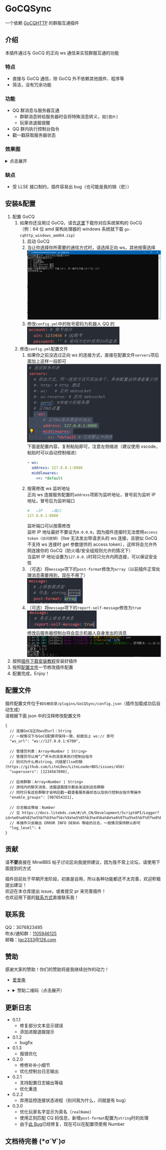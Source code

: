<!-- markdownlint-disable MD031 MD033 -->

# GoCQSync

一个依赖 [GoCQHTTP](https://github.com/Mrs4s/go-cqhttp) 的群服互通插件

## 介绍

本插件通过与 GoCQ 的正向 ws 通信来实现群服互通的功能

### 特点

- 直接与 GoCQ 通信，除 GoCQ 外不依赖其他插件、程序等
- 简洁，没有冗余功能

### 功能

- QQ 群消息与服务器互通
  - 群聊消息转给服务器时会将特殊消息转义，如`[图片]`
  - 玩家进退服提醒
- QQ 群内执行控制台指令
- 戳一戳获取服务器状态

### 效果图

<details>
  <summary>点击展开</summary>

![群聊](readme/4b58ead66f2bfb75.png)
![服务器内](readme/-e0426ee8a4b2559.jpg)

</details>

### 缺点

- 受 LLSE 接口制约，插件容易出 bug（也可能是我的锅（悲））

## 安装&配置

1. 配置 GoCQ
   1. 如果你还没用过 GoCQ，请去[这里](https://github.com/Mrs4s/go-cqhttp/releases)下载你对应系统架构的 GoCQ  
      （例：64 位 amd 架构处理器的 windows 系统就下载 `go-cqhttp_windows_amd64.zip`）
      1. 启动 GoCQ
      2. 当让你选择你所需要的通信方式时，请选择正向 ws，其他按需选择  
         ![示例](readme/112.png)
      3. 修改`config.yml`中的账号密码为机器人 QQ 的  
         ![示例](readme/113.png)
   2. 修改`config.yml`配置文件
      1. 如果你之前没选过正向 ws 的连接方式，直接在配置文件`servers`项后面加上这样一段即可  
         ![示例](readme/121.png)  
         下面是配置内容，复制粘贴即可，注意左侧缩进（建议使用 vscode，粘贴时可以自动控制缩进）
         ```yml
         - ws:
           address: 127.0.0.1:8080
           middlewares:
             <<: *default
         ```
      2. 按需修改 ws 监听地址  
         正向 ws 连接服务配置的`address`项即为监听地址，冒号前为监听 IP 地址，冒号后为监听端口
         ```yml
         #   ↓IP    ↓端口
         127.0.0.1:8080
         ```
         监听端口可以按需修改  
         监听 IP 地址最好不要设为`0.0.0.0`，因为插件连接时无法使用`access token（访问密钥）`（llse 无法发出带请求头的 ws 连接，且貌似 GoCQ 不支持 ws 连接时 get 参数提供的 access token），这样将会允许外网连接你的 GoCQ（防火墙/安全组规则允许的情况下）  
         当监听 IP 地址设置为`127.0.0.1`时将只允许内网连接，可以保证安全性
      3. （可选）将`message`项下的`post-format`修改为`array`（以前插件正常处理消息需要用到，现在不用了）  
         ![示例](readme/123.png)
      4. （可选）将`message`项下的`report-self-message`修改为`true`
         ![示例](readme/124.png)  
         修改后服务器控制台将会显示机器人自身发出的消息  
         ![效果](readme/1242.png)
2. 按照[插件下载安装教程](/tutorial.md)安装好插件
3. 按照[配置文件](#配置文件)一节修改插件配置
4. 配置完成，Enjoy！

## 配置文件

插件配置文件位于`BDS根目录/plugins/GoCQSync/config.json`（插件加载成功后自动生成）  
请根据下面 json 中的注释修改配置文件

```jsonc
{
  // 连接GoCQ正向ws的url：String
  // 一般情况下与GoCQ配置项保持一致，前面加上 ws:// 即可
  "ws_url": "ws://127.0.0.1:6700",

  // 管理员列表：Array<Number | String>
  // 管理员可以用“/”开头的消息来执行控制台指令
  // 别问为什么用string，问就是llse的锅 (https://github.com/LiteLDev/LiteLoaderBDS/issues/456)
  "superusers": [1234567890],

  // 启用群聊：Array<Number | String>
  // 游戏内的聊天消息、进服退服提示都会发送到这些群聊
  // 同时只有这些群聊才会响应戳一戳查看服务器状态以及执行控制台指令等操作
  "enable_groups": [987654321],

  // 日志输出等级：Number
  // 见 https://docs.litebds.com/#/zh_CN/Development/ScriptAPI/Logger?id=%e6%a6%82%e5%bf%b5%ef%bc%9a%e5%85%b3%e4%ba%8e%e6%97%a5%e5%bf%97%e8%be%93%e5%87%ba%e7%ad%89%e7%ba%a7
  // 本插件只会输出 ERROR INFO DEBUG 等级的日志，一般情况保持默认即可
  "log_level": 4
}
```

## 贡献

请**不要**直接在 MineBBS 帖子讨论区向我提供建议，因为我不常上论坛，请使用下面提到的方式

插件目前处于早期开发阶段，初衷是自用，所以各种功能都还不太完善，欢迎积极提出建议！  
欢迎在本仓库提出 issue，或者提交 pr 来完善插件！  
也欢迎用下面的[联系方式](#联系我)直接联系我！

## 联系我

QQ：3076823485  
吹水/通知群：[1105946125](https://jq.qq.com/?_wv=1027&k=Z3n1MpEp)  
邮箱：<lgc2333@126.com>

## 赞助

感谢大家的赞助！你们的赞助将是我继续创作的动力！

- [爱发电](https://afdian.net/@lgc2333)
- <details>
    <summary>赞助二维码（点击展开）</summary>

  ![讨饭](https://raw.githubusercontents.com/lgc2333/ShigureBotMenu/master/src/imgs/sponsor.png)

  </details>

## 更新日志

- 0.1.1
  - 修复部分文本显示错误
  - 添加进服退服提示
- 0.1.2
  - bugfix
- 0.1.3
  - 报错优化
- 0.2.0
  - 修修补补小细节
  - 优化控制台日志输出
- 0.2.1
  - 支持配置日志输出等级
  - 优化重连
- 0.2.2
  - 弃用监控连接状态进程（别问我为什么，问就是有 bug）
- 0.3.0
  - 优化玩家名字显示为真名（`realName`）
  - 使用正则匹配 CQ 码信息，新增`post-format`配置为`string`时的处理
  - 由于[此 Bug](https://github.com/LiteLDev/LiteLoaderBDS/issues/456)已经修复，现在可以在配置项使用 Number

## 文档待完善 (\*σ´∀`)σ
